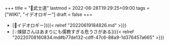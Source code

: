 +++
title = "📝武士道"
lastmod = 2022-08-28T19:29:25+09:00
tags = ["WIKI", "イデオロギー"]
draft = false
+++

-   [🔖イデオロギー]({{< relref "20220619184826.md" >}})
-   [💡煉獄さんはあまりにも儒教すぎる危うさがある]({{< relref "20220708160834.md#b77de132-cdff-47c6-88a9-1d376457a665" >}})

